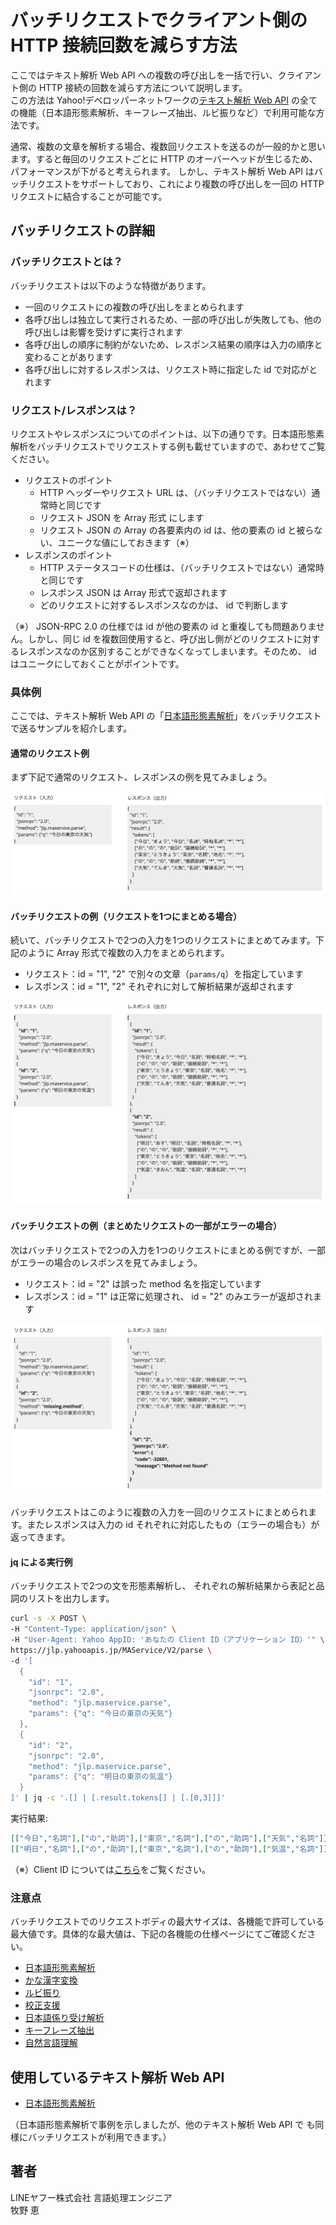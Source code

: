 # バッチリクエストでクライアント側の HTTP 接続回数を減らす方法

ここではテキスト解析 Web API への複数の呼び出しを一括で行い、クライアント側の HTTP 接続の回数を減らす方法について説明します。  
この方法は Yahoo!デベロッパーネットワークの[テキスト解析 Web API](https://developer.yahoo.co.jp/webapi/jlp/) の全ての機能（日本語形態素解析、キーフレーズ抽出、ルビ振りなど）で利用可能な方法です。

通常、複数の文章を解析する場合、複数回リクエストを送るのが一般的かと思います。すると毎回のリクエストごとに HTTP のオーバーヘッドが生じるため、パフォーマンスが下がると考えられます。
しかし、テキスト解析 Web API はバッチリクエストをサポートしており、これにより複数の呼び出しを一回の HTTP リクエストに結合することが可能です。

## バッチリクエストの詳細

### バッチリクエストとは？

バッチリクエストは以下のような特徴があります。

- 一回のリクエストにの複数の呼び出しをまとめられます
- 各呼び出しは独立して実行されるため、一部の呼び出しが失敗しても、他の呼び出しは影響を受けずに実行されます
- 各呼び出しの順序に制約がないため、レスポンス結果の順序は入力の順序と変わることがあります
- 各呼び出しに対するレスポンスは、リクエスト時に指定した id で対応がとれます

### リクエスト/レスポンスは？

リクエストやレスポンスについてのポイントは、以下の通りです。日本語形態素解析をバッチリクエストでリクエストする例も載せていますので、あわせてご覧ください。

- リクエストのポイント
  - HTTP ヘッダーやリクエスト URL は、（バッチリクエストではない）通常時と同じです
  - リクエスト JSON を Array 形式 にします
  - リクエスト JSON の Array の各要素内の id は、他の要素の id と被らない、ユニークな値にしておきます（※）
- レスポンスのポイント
  - HTTP ステータスコードの仕様は、（バッチリクエストではない）通常時と同じです
  - レスポンス JSON は Array 形式で返却されます
  - どのリクエストに対するレスポンスなのかは、 id で判断します

（※） JSON-RPC 2.0 の仕様では id が他の要素の id と重複しても問題ありません。しかし、同じ id を複数回使用すると、呼び出し側がどのリクエストに対するレスポンスなのか区別することができなくなってしまいます。そのため、 id はユニークにしておくことがポイントです。

### 具体例

ここでは、テキスト解析 Web API の「[日本語形態素解析](https://developer.yahoo.co.jp/webapi/jlp/ma/v2/parse.html)」をバッチリクエストで送るサンプルを紹介します。

#### 通常のリクエスト例

まず下記で通常のリクエスト、レスポンスの例を見てみましょう。

![通常のリクエスト、レスポンスの例](images/01_WebAPIGeneral_BatchRequest_fig1.png)

#### バッチリクエストの例（リクエストを1つにまとめる場合）

続いて、バッチリクエストで2つの入力を1つのリクエストにまとめてみます。下記のように Array 形式で複数の入力をまとめられます。

- リクエスト：id = "1", "2" で別々の文章（`params/q`）を指定しています
- レスポンス：id = "1", "2" それぞれに対して解析結果が返却されます

![バッチリクエストの例1](images/01_WebAPIGeneral_BatchRequest_fig2.png)

#### バッチリクエストの例（まとめたリクエストの一部がエラーの場合）

次はバッチリクエストで2つの入力を1つのリクエストにまとめる例ですが、一部がエラーの場合のレスポンスを見てみましょう。

- リクエスト：id = "2" は誤った method 名を指定しています
- レスポンス：id = "1" は正常に処理され、 id = "2" のみエラーが返却されます

![バッチリクエストの例2](images/01_WebAPIGeneral_BatchRequest_fig3.png)

バッチリクエストはこのように複数の入力を一回のリクエストにまとめられます。またレスポンスは入力の id それぞれに対応したもの（エラーの場合も）が返ってきます。


#### jq による実行例

バッチリクエストで2つの文を形態素解析し、
それぞれの解析結果から表記と品詞のリストを出力します。

```bash
curl -s -X POST \
-H "Content-Type: application/json" \
-H "User-Agent: Yahoo AppID: 'あなたの Client ID（アプリケーション ID）'" \
https://jlp.yahooapis.jp/MAService/V2/parse \
-d '[
  {
    "id": "1",
    "jsonrpc": "2.0",
    "method": "jlp.maservice.parse",
    "params": {"q": "今日の東京の天気"}
  },
  {
    "id": "2",
    "jsonrpc": "2.0",
    "method": "jlp.maservice.parse",
    "params": {"q": "明日の東京の気温"}
  }
]' | jq -c '.[] | [.result.tokens[] | [.[0,3]]]'
```
実行結果:
```json
[["今日","名詞"],["の","助詞"],["東京","名詞"],["の","助詞"],["天気","名詞"]]
[["明日","名詞"],["の","助詞"],["東京","名詞"],["の","助詞"],["気温","名詞"]]
```

（※）Client ID については[こちら](../02_API_Specifications/00_Overview.md#client-id%E3%82%A2%E3%83%97%E3%83%AA%E3%82%B1%E3%83%BC%E3%82%B7%E3%83%A7%E3%83%B3id)をご覧ください。

### 注意点

バッチリクエストでのリクエストボディの最大サイズは、各機能で許可している最大値です。具体的な最大値は、下記の各機能の仕様ページにてご確認ください。

- [日本語形態素解析](https://developer.yahoo.co.jp/webapi/jlp/ma/v2/parse.html)
- [かな漢字変換](https://developer.yahoo.co.jp/webapi/jlp/jim/v2/conversion.html)
- [ルビ振り](https://developer.yahoo.co.jp/webapi/jlp/furigana/v2/furigana.html)
- [校正支援](https://developer.yahoo.co.jp/webapi/jlp/kousei/v2/kousei.html)
- [日本語係り受け解析](https://developer.yahoo.co.jp/webapi/jlp/da/v2/parse.html)
- [キーフレーズ抽出](https://developer.yahoo.co.jp/webapi/jlp/keyphrase/v2/extract.html)
- [自然言語理解](https://developer.yahoo.co.jp/webapi/jlp/nlu/v2/index.html)

## 使用しているテキスト解析 Web API

- [日本語形態素解析](../02_API_Specifications/01_MAService.md)

（日本語形態素解析で事例を示しましたが、他のテキスト解析 Web API で も同様にバッチリクエストが利用できます。）

## 著者

LINEヤフー株式会社 言語処理エンジニア  
牧野 恵
